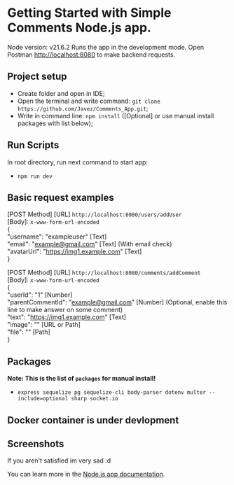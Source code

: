 # Getting Started with Simple Comments Node.js app.

Node version: v21.6.2
Runs the app in the development mode.
Open Postman [http://localhost:8080](http://localhost:8080) to make backend requests.

## Project setup

- Create folder and open in IDE;
- Open the terminal and write command: `git clone https://github.com/Javez/Comments_App.git`;
- Write in command line: `npm install` ([Optional] or use manual install packages with list below);

## Run Scripts

In root directory, run next command to start app:

- `npm run dev`

## Basic request examples

[POST Method]
[URL] `http://localhost:8080/users/addUser`\
[Body]: `x-www-form-url-encoded`\
{\
"username": "exampleuser" [Text]\
"email": "example@gmail.com" [Text] (With email check)\
"avatarUrl": "https://img1.example.com" [Text]\
}

[POST Method]
[URL] `http://localhost:8080/comments/addComment`\
[Body]: `x-www-form-url-encoded`\
{\
"userId": "1" [Number]\
"parentCommentId": "example@gmail.com" [Number] (Optional, enable this line to make answer on some comment)\
"text": "https://img1.example.com" [Text]\
"image": "" [URL or Path] \
"file": "" [Path]\
}

## Packages

**Note: This is the list of `packages` for manual install!**

- `express sequelize pg sequelize-cli body-parser dotenv multer --include=optional sharp socket.io`

## Docker container is under devlopment

## Screenshots

If you aren't satisfied im very sad :d

You can learn more in the [Node.js app documentation](url).
